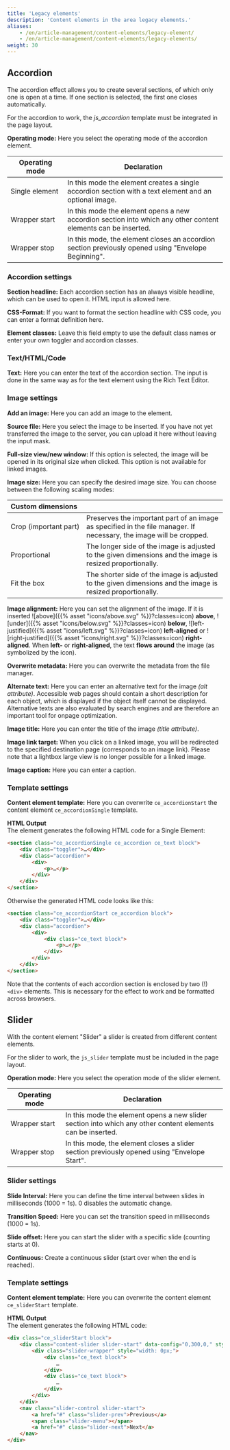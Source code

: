 ```yaml
---
title: 'Legacy elements'
description: 'Content elements in the area legacy elements.'
aliases:
    - /en/article-management/content-elements/legacy-element/
    - /en/article-management/content-elements/legacy-elements/
weight: 30
---
```



## Accordion

The accordion effect allows you to create several sections, of which only one is open at a time. If one section is 
selected, the first one closes automatically.

For the accordion to work, the *js_accordion* template must be integrated in the page layout.

**Operating mode:** Here you select the operating mode of the accordion element.

| Operating mode      | Declaration                                                                                                     |
|---------------------|-----------------------------------------------------------------------------------------------------------------|
| Single&nbsp;element | In this mode the element creates a single accordion section with a text element and an optional image.          |
| Wrapper&nbsp;start  | In this mode the element opens a new accordion section into which any other content elements can be inserted.   |
| Wrapper&nbsp;stop   | In this mode, the element closes an accordion section previously opened using "Envelope Beginning".             |


### Accordion settings

**Section headline:** Each accordion section has an always visible headline, which can be used to open it. HTML input 
is allowed here.

**CSS-Format:** If you want to format the section headline with CSS code, you can enter a format definition here.

**Element classes:** Leave this field empty to use the default class names or enter your own toggler and accordion 
classes.


### Text/HTML/Code

**Text:** Here you can enter the text of the accordion section. The input is done in the same way as for the text element using the Rich Text Editor.


### Image settings

**Add an image:** Here you can add an image to the element.

**Source file:** Here you select the image to be inserted. If you have not yet transferred the image to the server,
you can upload it here without leaving the input mask.

**Full-size view/new window:** If this option is selected, the image will be opened in its original size when clicked.
This option is not available for linked images.

**Image size:** Here you can specify the desired image size. You can choose between the following scaling modes:

| Custom dimensions               |                                                                                                                     |
|:--------------------------------|:--------------------------------------------------------------------------------------------------------------------|
| Crop&nbsp;(important&nbsp;part) | Preserves the important part of an image as specified in the file manager. If necessary, the image will be cropped. |
| Proportional                    | The longer side of the image is adjusted to the given dimensions and the image is resized proportionally.           |
| Fit&nbsp;the&nbsp;box           | The shorter side of the image is adjusted to the given dimensions and the image is resized proportionally.          |

**Image alignment:** Here you can set the alignment of the image. If it is inserted
![above]({{% asset "icons/above.svg" %}}?classes=icon) **above**,
![under]({{% asset "icons/below.svg" %}}?classes=icon) **below**,
![left-justified]({{% asset "icons/left.svg" %}}?classes=icon) **left-aligned** or
![right-justified]({{% asset "icons/right.svg" %}}?classes=icon) **right-aligned**. When **left-** or **right-aligned**,
the text **flows around** the image (as symbolized by the icon).

**Overwrite metadata:**  Here you can overwrite the metadata from the file manager.

**Alternate text:** Here you can enter an alternative text for the image *(alt attribute)*. Accessible web pages should
contain a short description for each object, which is displayed if the object itself cannot be displayed. Alternative
texts are also evaluated by search engines and are therefore an important tool for onpage optimization.

**Image title:** Here you can enter the title of the image *(title attribute)*.

**Image link target:** When you click on a linked image, you will be redirected to the specified destination page
(corresponds to an image link). Please note that a lightbox large view is no longer possible for a linked image.

**Image caption:** Here you can enter a caption.


### Template settings

**Content element template:** Here you can overwrite `ce_accordionStart` the content element `ce_accordionSingle` 
template.

**HTML Output**  
The element generates the following HTML code for a Single Element:

```html
<section class="ce_accordionSingle ce_accordion ce_text block">
    <div class="toggler">…</div>
    <div class="accordion">
        <div>
            <p>…</p>
        </div>
    </div>
</section>
```

Otherwise the generated HTML code looks like this:

```html
<section class="ce_accordionStart ce_accordion block">
    <div class="toggler">…</div>
    <div class="accordion">
        <div>
            <div class="ce_text block">
                <p>…</p> 
            </div>
        </div>
    </div>
</section>
```

Note that the contents of each accordion section is enclosed by two (!) `<div>` elements. This is necessary for the 
effect to work and be formatted across browsers.


## Slider

With the content element "Slider" a slider is created from different content elements.

For the slider to work, the `js_slider` template must be included in the page layout.

**Operation mode:** Here you select the operation mode of the slider element.

| Operating mode     | Declaration                                                                                                  |
|--------------------|--------------------------------------------------------------------------------------------------------------|
| Wrapper&nbsp;start | In this mode the element opens a new slider section into which any other content elements can be inserted.   |
| Wrapper&nbsp;stop  | In this mode, the element closes a slider section previously opened using "Envelope Start".                  |


### Slider settings

**Slide Interval:** Here you can define the time interval between slides in milliseconds (1000 = 1s). 0 disables the automatic change.

**Transition Speed:** Here you can set the transition speed in milliseconds (1000 = 1s).

**Slide offset:** Here you can start the slider with a specific slide (counting starts at 0).

**Continuous:** Create a continuous slider (start over when the end is reached).


### Template settings

**Content element template:** Here you can overwrite the content element `ce_sliderStart` template.

**HTML Output**  
The element generates the following HTML code:

```html
<div class="ce_sliderStart block">
    <div class="content-slider slider-start" data-config="0,300,0," style="visibility: visible;">
        <div class="slider-wrapper" style="width: 0px;">
            <div class="ce_text block">
                …
            </div>
            <div class="ce_text block">
                …
            </div>
        </div>
    </div>
    <nav class="slider-control slider-start">
        <a href="#" class="slider-prev">Previous</a>
        <span class="slider-menu"></span>
        <a href="#" class="slider-next">Next</a>
    </nav>
</div>
```